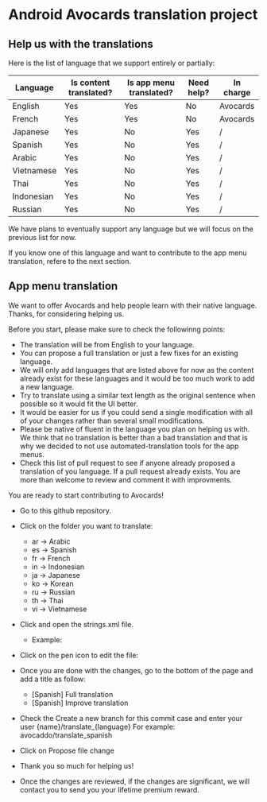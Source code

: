 # Android Avocards translation project
## Help us with the translations

Here is the list of language that we support entirely or partially:

|Language | Is content translated?  | Is app menu translated? | Need help?  | In charge  |
|---|---|---|---|---|
|English|Yes|Yes|No|Avocards|
|French|Yes|Yes| No|Avocards|
|Japanese|Yes|No|Yes|/|
|Spanish|Yes|No|Yes|/|
|Arabic|Yes|No|Yes|/|
|Vietnamese|Yes|No|Yes|/|
|Thai|Yes|No|Yes|/|
|Indonesian|Yes|No|Yes|/|
|Russian|Yes|No|Yes|/|


We have plans to eventually support any language but we will focus on the previous list for now.

If you know one of this language and want to contribute to the app menu translation, refere to the next section. 

## App menu translation
We want to offer Avocards and help people learn with their native language. Thanks, for considering helping us.

Before you start, please make sure to check the followinng points:

- The translation will be from English to your language.
- You can propose a full translation or just a few fixes for an existing language.
- We will only add languages that are listed above for now as the content already exist for these languages and it would be too much work to add a new language.
- Try to translate using a similar text length as the original sentence when possible so it would fit the UI better.
- It would be easier for us if you could send a single modification with all of your changes rather than several small modifications. 
- Please be native of fluent in the language you plan on helping us with. We think that no translation is better than a bad translation and that is why we decided to not use automated-translation tools for the app menus.
- Check this list of pull request to see if anyone already proposed a translation of you language.
If a pull request already exists. You are more than welcome to review and comment it with improvments.

You are ready to start contributing to Avocards!

- Go to this github repository.
- Click on the folder you want to translate:
  - ar -> Arabic
  - es -> Spanish
  - fr -> French
  - in -> Indonesian
  - ja -> Japanese
  - ko -> Korean
  - ru -> Russian
  - th -> Thai
  - vi -> Vietnamese

- Click and open the strings.xml file. 
  - Example:
- Click on the pen icon to edit the file:
- Once you are done with the changes, go to the bottom of the page and add a title as follow:
  - [Spanish] Full translation
  - [Spanish] Improve translation
- Check the Create a new branch for this commit case and enter your user {name}/translate_{language}
For example: avocaddo/translate_spanish
- Click on Propose file change
- Thank you so much for helping us!
- Once the changes are reviewed, if the changes are significant, we will contact you to send you your lifetime premium reward.

